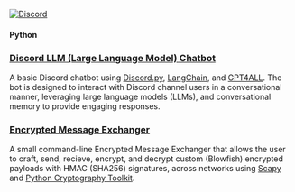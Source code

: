 [![Discord](https://img.shields.io/discord/1193946747878260767)](https://discord.gg/KmAkuNyr)

#### Python
### [Discord LLM (Large Language Model) Chatbot](https://github.com/shaunbarnard/python/tree/main/discord-llm-chatbot)<br>
A basic Discord chatbot using [Discord.py](https://github.com/Rapptz/discord.py), [LangChain](https://github.com/langchain-ai/langchain), and [GPT4ALL](https://github.com/nomic-ai/gpt4all). The bot is designed to interact with Discord channel users in a conversational manner, leveraging large language models (LLMs), and conversational memory to provide engaging responses.

### [Encrypted Message Exchanger](https://github.com/shaunbarnard/python/tree/main/encrypted-message-exchanger)<br>
A small command-line Encrypted Message Exchanger that allows the user to craft, send, recieve, encrypt, and decrypt custom (Blowfish) encrypted payloads with HMAC (SHA256) signatures, across networks using [Scapy](https://github.com/secdev/scapy) and [Python Cryptography Toolkit](https://github.com/pycrypto/pycrypto).